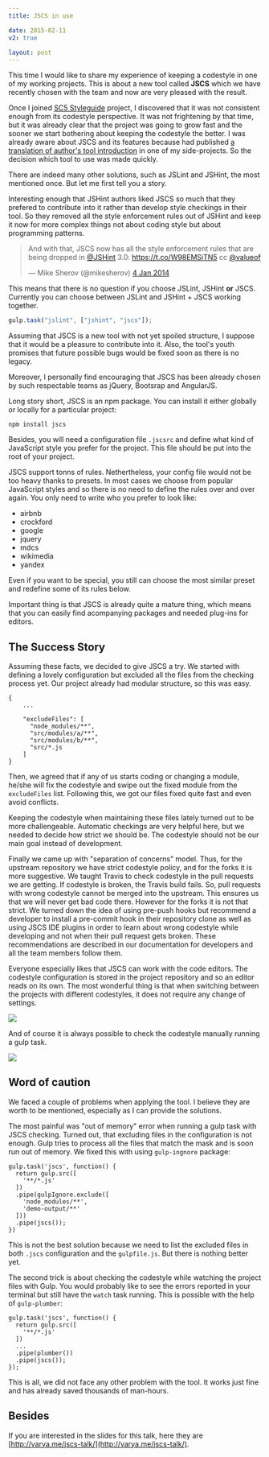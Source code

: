 ```yaml
---
title: JSCS in use

date: 2015-02-11
v2: true

layout: post
---
```


<div data-excerpt>

This time I would like to share my experience of keeping a codestyle in one of my working projects. This is about a new
tool called **JSCS** which we have recently chosen with the team and now are very pleased with the result.

</div>

Once I joined [SC5 Styleguide](http://styleguide.sc5.io/) project, I discovered that it was not consistent enough from
its codestyle perspective. It was not frightening by that time, but it was already clear that the project was going to
grow fast and the sooner we start bothering about keeping the codestyle the better. I was already aware about JSCS and
its features because had published [a translation of author's tool
introduction](http://frontendbabel.info/articles/jscs-javascript-code-style/) in one of my side-projects. So the
decision which tool to use was made quickly.

There are indeed many other solutions, such as JSLint and JSHint, the most mentioned once. But let me first tell you a
story.

Interesting enough that JSHint authors liked JSCS so much that they prefered to contribute into it rather than develop
style checkings in their tool. So they removed all the style enforcement rules out of JSHint and keep it now for
more complex things not about coding style but about programming patterns.

<blockquote class="twitter-tweet" lang="en"><p>And with that, JSCS now has all the style enforcement rules that are
being dropped in <a href="https://twitter.com/JSHint">@JSHint</a> 3.0: <a
href="https://t.co/W98EMSiTN5">https://t.co/W98EMSiTN5</a> cc <a
href="https://twitter.com/valueof">@valueof</a></p>&mdash; Mike Sherov (@mikesherov) <a
href="https://twitter.com/mikesherov/status/419596672520318976">4 Jan 2014</a></blockquote>
<script async src="//platform.twitter.com/widgets.js" charset="utf-8"></script>

This means that there is no question if you choose JSLint, JSHint **or** JSCS. Currently you can choose between
JSLint and JSHint + JSCS working together.

```js
gulp.task("jslint", ["jshint", "jscs"]);
```

Assuming that JSCS is a new tool with not yet spoiled structure, I suppose that it would be a pleasure to contribute
into it. Also, the tool's youth promises that future possible bugs would be fixed soon as there is no legacy.

Moreover, I personally find encouraging that JSCS has been already chosen by such respectable teams as jQuery, Bootsrap
and AngularJS.

Long story short, JSCS is an npm package. You can install it either globally or locally for a particular project:

```
npm install jscs
```

Besides, you will need a configuration file `.jscsrc` and define what kind of JavaScript style you prefer for the
project. This file should be put into the root of your project.

JSCS support tonns of rules. Nethertheless, your config file would not be too heavy thanks to presets. In most cases we
choose from popular JavaScript styles and so there is no need to define the rules over and over again. You only need to
write who you prefer to look like:

- airbnb
- crockford
- google
- jquery
- mdcs
- wikimedia
- yandex

Even if you want to be special, you still can choose the most similar preset and redefine some of its rules below.

Important thing is that JSCS is already quite a mature thing, which means that you can easily find acompanying packages
and needed plug-ins for editors.

## The Success Story

Assuming these facts, we decided to give JSCS a try. We started with defining a lovely configuration but excluded all
the files from the checking process yet. Our project already had modular structure, so this was easy.

```
{
    ...

    "excludeFiles": [
      "node_modules/**",
      "src/modules/a/**",
      "src/modules/b/**",
      "src/*.js
    ]
}
```

Then, we agreed that if any of us starts coding or changing a module, he/she will fix the codestyle and swipe out the
fixed module from the `excludeFiles` list. Following this, we got our files fixed quite fast and even avoid conflicts.

Keeping the codestyle when maintaining these files lately turned out to be more challengeable. Automatic checkings are
very helpful here, but we needed to decide how strict we should be. The codestyle should not be our main goal instead of
development.

Finally we came up with "separation of concerns" model. Thus, for the upstream repository we have strict codestyle
policy, and for the forks it is more suggestive. We taught Travis to check codestyle in the pull requests we are
getting. If codestyle is broken, the Travis build fails. So, pull requests with wrong codestyle cannot be merged into
the upstream. This ensures us that we will never get bad code there. However for the forks it is not that strict. We
turned down the idea of using pre-push hooks but recommend a developer to install a pre-commit hook in their repository
clone as well as using JSCS IDE plugins in order to learn about wrong codestyle while developing and not when their pull
request gets broken. These recommendations are described in our documentation for developers and all the team members
follow them.

Everyone especially likes that JSCS can work with the code editors. The codestyle configuration is stored in the project
repository and so an editor reads on its own. The most wonderful thing is that when switching between the projects with
different codestyles, it does not require any change of settings.

![](http://varya.me/jscs-talk/pictures/sublime.gif)

And of course it is always possible to check the codestyle manually running a gulp task.

![](http://varya.me/jscs-talk/pictures/travis.png)

## Word of caution

We faced a couple of problems when applying the tool. I believe they are worth to be mentioned, especially as I can
provide the solutions.

The most painful was "out of memory" error when running a gulp task with JSCS checking. Turned out, that excluding files
in the configuration is not enough. Gulp tries to process all the files that match the mask and is soon run out of
memory. We fixed this with using `gulp-ingnore` package:

```
gulp.task('jscs', function() {
  return gulp.src([
    '**/*.js'
  ])
  .pipe(gulpIgnore.exclude([
    'node_modules/**',
    'demo-output/**'
  ]))
  .pipe(jscs());
})
```

This is not the best solution because we need to list the excluded files in both `.jscs` configuration and the
`gulpfile.js`. But there is nothing better yet.

The second trick is about checking the codestyle while watching the project files with Gulp. You would probably like to
see the errors reported in your terminal but still have the `watch` task running. This is possible with the help of
`gulp-plumber`:

```
gulp.task('jscs', function() {
  return gulp.src([
    '**/*.js'
  ])
  ...
  .pipe(plumber())
  .pipe(jscs());
});
```

This is all, we did not face any other problem with the tool. It works just fine and has already saved thousands of
man-hours.

## Besides

If you are interested in the slides for this talk, here they are
[http://varya.me/jscs-talk/](http://varya.me/jscs-talk/).
